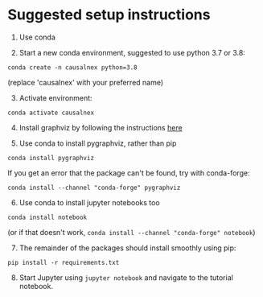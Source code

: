
# Suggested setup instructions

1. Use conda

2. Start a new conda environment, suggested to use python 3.7 or 3.8:

`conda create -n causalnex python=3.8`

(replace 'causalnex' with your preferred name)

3. Activate environment:

`conda activate causalnex`

4. Install graphviz by following the instructions [here](https://pygraphviz.github.io/documentation/stable/install.html)

5. Use conda to install pygraphviz, rather than pip

`conda install pygraphviz`

If you get an error that the package can't be found, try with conda-forge:

`conda install --channel "conda-forge" pygraphviz`

6. Use conda to install jupyter notebooks too

`conda install notebook`

(or if that doesn't work, `conda install --channel "conda-forge" notebook`)

7. The remainder of the packages should install smoothly using pip:

`pip install -r requirements.txt`

8. Start Jupyter using `jupyter notebook` and navigate to the tutorial notebook.


